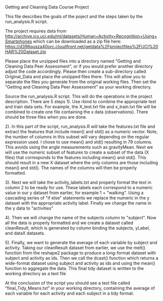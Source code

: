 Getting and Cleaning Data Course Project

This file describes the goals of the poject and the steps taken by the run_analysis.R script. 

The project requires data from 
http://archive.ics.uci.edu/ml/datasets/Human+Activity+Recognition+Using+Smartphones 
which can be downloaded as a zip file here: 
https://d396qusza40orc.cloudfront.net/getdata%2Fprojectfiles%2FUCI%20HAR%20Dataset.zip 

Please place the unzipped files into a directory named "Getting and Cleaning Data Peer Assessment", 
or if you would prefer another directory adjust the code accordingly. Please then create a sub-directory called Original_Data and place the unzipped files there. This will allow you to separate the files you generate from the original working files. Then set the "Getting and Cleaning Data Peer Assessment" as your working directory. 

Source the run_analysis.R script. This will do the operations in the project description. There are 5 steps
  1). Use rbind to combine the appropriate test and train data sets. For example, the X_test.txt file and x_train.txt file will be combined to create one file containing the x data (observations). There should be three files when you are done. 
  
  2). In this part of the script, run_analysis.R will take the features.txt file and extract the features that include mean() and std() as a numeric vector. Note, the number of columns in this subset will vary depending on the regular expression used. I chose to use mean() and std() resulting in 79 columns. This avoids using the angle measurements such as gravityMean. 
Next we will use the numeric subset of features to create a subset of the data (X files) that corresponds to the features including mean() and std(). This should result in a new X dataset where the only columns are those including mean() and std(). The names of the columns will then be properly formatted. 

  3). Next we will take the activity_labels.txt and properly format the text in column 2 to be ready for use. These labels each correspond to a numeric value in our y dataset from earlier, for example 1 = "walking". Using a cascading series of "if else" statements we replace the numeric in the y dataset with the appropriate activity label. Finally we change the name in the y data to "activities"
  
  4). Then we will change the name of the subjects column to "subject". Now all the data is properly formatted and we create a dataset called cleanResult, which is generated by column binding the subjects, yLabel, and dataX datasets. 
  
  5). Finally, we want to generate the average of each variable by subject and activity. Taking our cleanResult dataset from earlier, we use the melt() function from the reshape2 package to produce a long-format dataset with subject and activity as ids. Then we call the dcast() function which returns a wide-format dataset using subject and activity as ids and using the mean() function to aggregate the data. This final tidy dataset is written to the working directory as a text file
  
At the conclusion of the script you should see a text file called "final_Tidy_Means.txt" in your working directory, containing the average of each variable for each activity and each subject in a tidy format. 